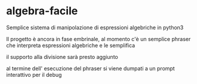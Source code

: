 algebra-facile
==============

Semplice sistema di manipolazione di espressioni algebriche in python3

Il progetto è ancora in fase embrinale, al momento c'è un semplice 
phraser che interpreta espressioni algebriche e le semplifica

il supporto alla divisione sarà presto aggiunto

al termine dell' esecuzione del phraser si viene dumpati a un prompt 
interattivo per il debug
